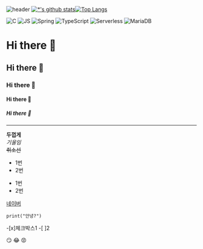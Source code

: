 ![header](https://capsule-render.vercel.app/api?type=soft&color=dfdfdf&height=180&section=header&&text=uihyunKimm%20&fontSize=40&desc=developer)
[![*'s github stats](https://github-readme-stats.vercel.app/api?username=uihyunKimm)](https://github.com/uihyunKimm)[![Top Langs](https://github-readme-stats.vercel.app/api/top-langs/?username=uihyunKimm&layout=compact)](https://github.com/uihyunKimm/github-readme-stats)

![C](https://img.shields.io/badge/-C-123456?style=flat-square&logo=C&logoColor=black)
![JS](https://img.shields.io/badge/logo-javascript-yellow?logo=javascript&logoColor=f5f5f5)
![Spring](https://img.shields.io/badge/-Spring-6DB33F?style=for-the-badge&logo=Spring&logoColor=white)
![TypeScript](https://img.shields.io/badge/-TypeScript-3178C6?style=flat-square&logo=TypeScript&logoColor=white)
![Serverless](https://img.shields.io/badge/-Serverless-FD5750?style=flat-square&logo=Serverless&logoColor=magenta)
![MariaDB](https://img.shields.io/badge/-MariaDB-1F305F?style=flat-square&logo=mariadb&logoColor=white)

# Hi there 👋
## Hi there 👋
### Hi there 👋
#### Hi there 👋
##### Hi there 👋
---
**두껍게** <br>
*기울임* <br>
~~취소선~~ <br>

* 1번
* 2번
- 1번
- 2번

[네이버](naver.com)

```
print("안녕?")
```
-[x]체크박스1
-[ ]2

:smirk:
😂
:rage:

<!--
**uihyunKimm/uihyunKimm** is a ✨ _special_ ✨ repository because its `README.md` (this file) appears on your GitHub profile.

Here are some ideas to get you started:

- 🔭 I’m currently working on ...
- 🌱 I’m currently learning ...
- 👯 I’m looking to collaborate on ...
- 🤔 I’m looking for help with ...
- 💬 Ask me about ...
- 📫 How to reach me: ...
- 😄 Pronouns: ...
- ⚡ Fun fact: ...

[![*'s github stats](https://github-readme-stats.vercel.app/api?username=uihyunKimm&show_icons=true&theme=radical)](https://github.com/uihyunKimm)
-->
